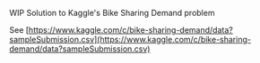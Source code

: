 WIP Solution to Kaggle's Bike Sharing Demand problem

See
[https://www.kaggle.com/c/bike-sharing-demand/data?sampleSubmission.csv](https://www.kaggle.com/c/bike-sharing-demand/data?sampleSubmission.csv)
